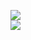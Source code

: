 [![](https://img.shields.io/badge/Made%20With-Github%20Spray-lightgrey.svg?style=for-the-badge&logo=github)](https://github.com/Annihil/github-spray#14953)  
[![](https://i.imgur.com/2DrTn0Z.gif)](https://github.com/Annihil/github-spray)